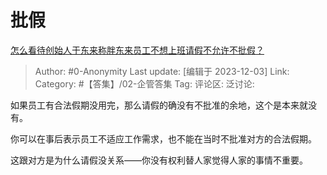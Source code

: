 # 批假
[怎么看待创始人于东来称胖东来员工不想上班请假不允许不批假？](https://www.zhihu.com/question/632932779/answer/3311707135)

> Author: #0-Anonymity
> Last update: [编辑于 2023-12-03]
> Link:
> Category: #【答集】/02-企管答集 
> Tag:
> 评论区:
> 泛讨论:

如果员工有合法假期没用完，那么请假的确没有不批准的余地，这个是本来就没有。

你可以在事后表示员工不适应工作需求，也不能在当时不批准对方的合法假期。

这跟对方是为什么请假没关系——你没有权利替人家觉得人家的事情不重要。